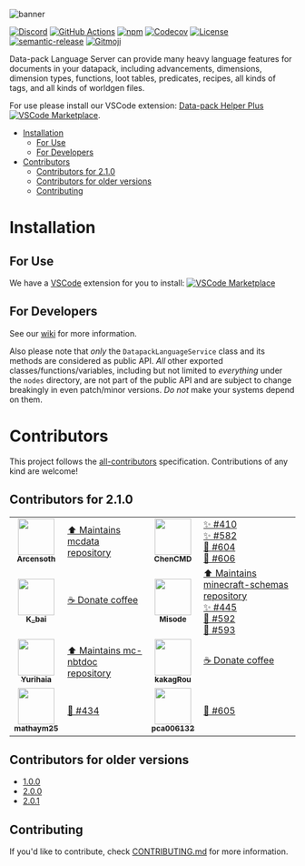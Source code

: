 ![banner](https://raw.githubusercontent.com/SPGoding/vscode-datapack-helper-plus/master/img/banner.png)

[![Discord](https://img.shields.io/discord/666020457568403505?logo=discord&style=flat-square)](https://discord.gg/EbdseuS)
[![GitHub Actions](https://img.shields.io/github/workflow/status/SPGoding/datapack-language-server/Test?logo=github&style=flat-square)](https://github.com/SPGoding/datapack-language-server/actions)
[![npm](https://img.shields.io/npm/v/datapack-language-server.svg?logo=npm&style=flat-square)](https://npmjs.com/package/datapack-language-server)
[![Codecov](https://img.shields.io/codecov/c/gh/SPGoding/datapack-language-server.svg?logo=codecov&style=flat-square)](https://codecov.io/gh/SPGoding/datapack-language-server)
[![License](https://img.shields.io/github/license/SPGoding/datapack-language-server.svg?style=flat-square)](https://github.com/SPGoding/datapack-language-server/blob/master/LICENSE)
[![semantic-release](https://img.shields.io/badge/%20%20%F0%9F%93%A6%F0%9F%9A%80-semantic--release-e10079.svg?style=flat-square)](https://github.com/semantic-release/semantic-release)
[![Gitmoji](https://img.shields.io/badge/gitmoji-%20😜%20😍-FFDD67.svg?style=flat-square)](https://gitmoji.carloscuesta.me/)

Data-pack Language Server can provide many heavy language features for documents in your datapack, including advancements, dimensions, dimension types, functions, loot tables, predicates, recipes, all kinds of tags, and all kinds of worldgen files.

For use please install our VSCode extension: [Data-pack Helper Plus ![VSCode Marketplace](https://img.shields.io/visual-studio-marketplace/v/SPGoding.datapack-language-server.svg?logo=visual-studio-code&style=flat-square)](https://marketplace.visualstudio.com/items?itemName=SPGoding.datapack-language-server).

- [Installation](#installation)
  - [For Use](#for-use)
  - [For Developers](#for-developers)
- [Contributors](#contributors)
  - [Contributors for 2.1.0](#contributors-for-210)
  - [Contributors for older versions](#contributors-for-older-versions)
  - [Contributing](#contributing)

# Installation

## For Use

We have a [VSCode](https://code.visualstudio.com/) extension for you to install: [![VSCode Marketplace](https://img.shields.io/visual-studio-marketplace/v/SPGoding.datapack-language-server.svg?logo=visual-studio-code&style=flat-square)](https://marketplace.visualstudio.com/items?itemName=SPGoding.datapack-language-server)

## For Developers

See our [wiki](https://github.com/SPGoding/datapack-language-server/wiki/Language%20Server%20Details) for more information.

Also please note that _only_ the `DatapackLanguageService` class and its methods are considered as public API. _All_ other
exported classes/functions/variables, including but not limited to _everything_ under the `nodes` directory, are not part 
of the public API and are subject to change breakingly in even patch/minor versions. _Do not_ make your systems depend on 
them.

# Contributors

This project follows the [all-contributors](https://github.com/all-contributors/all-contributors) specification. Contributions of any kind are welcome!

## Contributors for 2.1.0

<!-- ALL-CONTRIBUTORS-LIST:START - Do not remove or modify this section -->
<!-- prettier-ignore-start -->
<!-- markdownlint-disable -->
<table>
  <tr>
    <td align="center"><a href="https://github.com/Arcensoth"><img src="https://avatars2.githubusercontent.com/u/1885643?s=460&u=6c40bfd2701329a442810831d3a2cf954c8cf5de&v=4" width="64px;" alt=""/><br /><sub><b>Arcensoth</b></sub></a></td><td align="left"><a href="https://github.com/Arcensoth/mcdata" target="_blank" title="Dependency">⬆️ Maintains mcdata repository</a></td>
    <td align="center"><a href="https://github.com/ChenCMD"><img src="https://avatars2.githubusercontent.com/u/46134240?s=460&u=ca934b86e5189ea9c598a51358571e777e21aa2f&v=4" width="64px;" alt=""/><br /><sub><b>ChenCMD</b></sub></a></td><td align="left"><a href="https://github.com/SPGoding/datapack-language-server/issues/410" target="_blank" title="Ideas, Planning, and Feedback">✨ #410</a><br><a href="https://github.com/SPGoding/datapack-language-server/issues/582" target="_blank" title="Ideas, Planning, and Feedback">✨ #582</a><br><a href="https://github.com/SPGoding/datapack-language-server/issues/604" target="_blank" title="Bug reports">🐛 #604</a><br><a href="https://github.com/SPGoding/datapack-language-server/issues/606" target="_blank" title="Bug reports">🐛 #606</a></td>
  </tr>
  <tr>
    <td align="center"><a href="https://afdian.net/@k_bai"><img src="https://pic1.afdiancdn.com/user/f34c5d62954411e8948a52540025c377/avatar/a08952a177bcf9aa806e710c0d695dc3_w719_h720_s657.jpg?imageView2/1/w/240/h/240" width="64px;" alt=""/><br /><sub><b>K_bai</b></sub></a></td><td align="left"><a href="https://github.com/SPGoding/datapack-language-server/blob/master/CONTRIBUTING.md" target="_blank" title="Financial support">☕ Donate coffee</a></td>
    <td align="center"><a href="https://github.com/misode"><img src="https://avatars1.githubusercontent.com/u/17352009?s=460&u=2813225036a78ea0c585fa5f9150d448c3a8ff8e&v=4" width="64px;" alt=""/><br /><sub><b>Misode</b></sub></a></td><td align="left"><a href="https://github.com/misode/minecraft-schemas" target="_blank" title="Dependency">⬆️ Maintains minecraft-schemas repository</a><br><a href="https://github.com/SPGoding/datapack-language-server/issues/445" target="_blank" title="Ideas, Planning, and Feedback">✨ #445</a><br><a href="https://github.com/SPGoding/datapack-language-server/issues/592" target="_blank" title="Bug reports">🐛 #592</a><br><a href="https://github.com/SPGoding/datapack-language-server/issues/593" target="_blank" title="Bug reports">🐛 #593</a></td>
  </tr>
  <tr>
    <td align="center"><a href="https://github.com/Yurihaia"><img src="https://avatars3.githubusercontent.com/u/17830663?s=400&u=4959d74e027642f5a207dcd5e112005c5932b844&v=4" width="64px;" alt=""/><br /><sub><b>Yurihaia</b></sub></a></td><td align="left"><a href="https://github.com/Yurihaia/mc-nbtdoc" target="_blank" title="Dependency">⬆️ Maintains mc-nbtdoc repository</a></td>
    <td align="center"><a href="https://www.mcbbs.net/home.php?mod=space&uid=10240"><img src="https://www.mcbbs.net/uc_server/avatar.php?uid=10240&size=middle" width="64px;" alt=""/><br /><sub><b>kakagRou</b></sub></a></td><td align="left"><a href="https://github.com/SPGoding/datapack-language-server/blob/master/CONTRIBUTING.md" target="_blank" title="Financial support">☕ Donate coffee</a></td>
  </tr>
  <tr>
    <td align="center"><a href="https://github.com/mathaym25"><img src="https://avatars2.githubusercontent.com/u/35702771?s=460&u=393d01acff13df6e83beb953bd6f916f514f5141&v=4" width="64px;" alt=""/><br /><sub><b>mathaym25</b></sub></a></td><td align="left"><a href="https://github.com/SPGoding/datapack-language-server/issues/434" target="_blank" title="Bug reports">🐛 #434</a></td>
    <td align="center"><a href="https://github.com/pca006132"><img src="https://avatars3.githubusercontent.com/u/12198657?s=460&v=4" width="64px;" alt=""/><br /><sub><b>pca006132</b></sub></a></td><td align="left"><a href="https://github.com/SPGoding/datapack-language-server/issues/605" target="_blank" title="Bug reports">🐛 #605</a></td>
  </tr>
</table>

<!-- markdownlint-enable -->
<!-- prettier-ignore-end -->
<!-- ALL-CONTRIBUTORS-LIST:END -->

## Contributors for older versions

- [1.0.0](./contributors/1.0.0.md)
- [2.0.0](./contributors/2.0.0.md)
- [2.0.1](./contributors/2.0.1.md)

## Contributing

If you'd like to contribute, check [CONTRIBUTING.md](./CONTRIBUTING.md) for more information.
